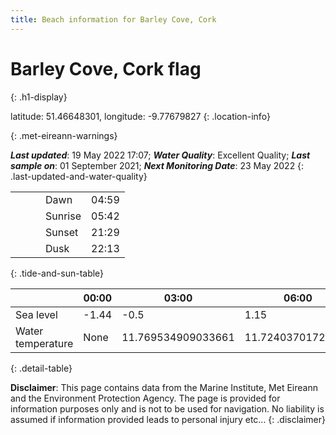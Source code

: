 ```yaml
---
title: Beach information for Barley Cove, Cork
---
```

# Barley Cove, Cork <span class="material-icons blue-flag" alt="This a Blue Flag beach">flag</span>
{: .h1-display}

latitude: 51.46648301, longitude: -9.77679827
{: .location-info}


{: .met-eireann-warnings}

___Last updated___: 19 May 2022 17:07; ___Water Quality___: Excellent Quality;
___Last sample on___: 01 September 2021; ___Next Monitoring Date___: 23 May 2022
{: .last-updated-and-water-quality}

|   |   |   |   |   |
|---|---|---|---|---|
|   |   |   | Dawn  | 04:59 |
|   |   |   | Sunrise  | 05:42 |
|   |   |   | Sunset  | 21:29 |
|   |   |   | Dusk  | 22:13 |
{: .tide-and-sun-table}

<div></div>

| | 00:00 | 03:00 | 06:00 | 09:00 | 12:00 | 15:00 | 18:00 | 21:00 |
|---|---|---|---|---|---|---|---|---|
| Sea level | -1.44 | -0.5 | 1.15 | 0.46| -1.23 | -0.62 | 1.05 | 0.67 |
| Water temperature | None | 11.769534909033661 | 11.72403701723127 | 11.82698215464007 | 11.862832911596382 | 12.132162953170567 | 11.99326978705431 | 12.0490262294675 |
{: .detail-table}

__Disclaimer__: This page contains data from the Marine Institute,
Met Eireann and the Environment Protection Agency. The page is provided for
information purposes only and is not to be used for navigation. No liability
is assumed if information provided leads to personal injury etc...
{: .disclaimer}